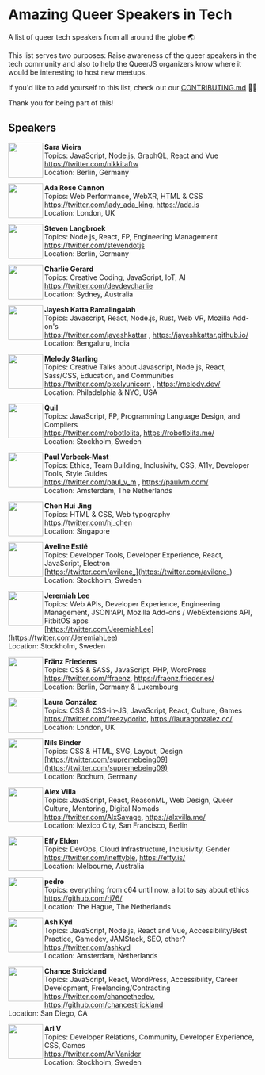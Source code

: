 # Amazing Queer Speakers in Tech

A list of queer tech speakers from all around the globe :earth_asia:

This list serves two purposes: Raise awareness of the queer speakers in the tech community and also to help the QueerJS organizers know where it would be interesting to host new meetups.

If you'd like to add yourself to this list, check out our [CONTRIBUTING.md](CONTRIBUTING.md) :man_cartwheeling:

Thank you for being part of this!

## Speakers

<img src="https://twitter.com/nikkitaFTW/profile_image?size=original" height="70px" width="70px" align="left" alt="" />

**Sara Vieira**\
Topics: JavaScript, Node.js, GraphQL, React and Vue\
https://twitter.com/nikkitaftw \
Location: Berlin, Germany

<img src="https://twitter.com/lady_ada_king/profile_image?size=original" height="70px" width="70px" align="left" alt="" />

**Ada Rose Cannon**\
Topics: Web Performance, WebXR, HTML & CSS\
https://twitter.com/lady_ada_king, https://ada.is \
Location: London, UK

<img src="https://pbs.twimg.com/profile_images/857671079636217857/ICFEvex-_400x400.jpg" height="70px" width="70px" align="left" alt="" />

**Steven Langbroek**\
Topics: Node.js, React, FP, Engineering Management\
https://twitter.com/stevendotjs \
Location: Berlin, Germany

<img src="https://pbs.twimg.com/profile_images/440808125721870336/34QLtMdA_400x400.jpeg" height="70px" width="70px" align="left" alt="" />

**Charlie Gerard** \
Topics: Creative Coding, JavaScript, IoT, AI \
https://twitter.com/devdevcharlie \
Location: Sydney, Australia

<img src="https://jayeshkattar.github.io/images/photo.png" height="70px" width="70px" align="left" alt="" />

**Jayesh Katta Ramalingaiah** \
Topics: Javascript, React, Node.js, Rust, Web VR, Mozilla Add-on's \
https://twitter.com/jayeshkattar , https://jayeshkattar.github.io/ \
Location: Bengaluru, India

<img src="https://cdn.glitch.com/2d246102-8341-4166-a220-b39d607c9218%2Fsquiddo2.png?v=1562948168400" height="70px" width="70px" align="left" alt="" />

**Melody Starling** \
Topics: Creative Talks about Javascript, Node.js, React, Sass/CSS, Education, and Communities \
https://twitter.com/pixelyunicorn , https://melody.dev/ \
Location: Philadelphia & NYC, USA


<img src="https://pbs.twimg.com/profile_images/1136377275551629312/Z-9Lx8-x_400x400.png" height="70px" width="70px" align="left" alt="" />

**Quil**\
Topics: JavaScript, FP, Programming Language Design, and Compilers \
https://twitter.com/robotlolita, https://robotlolita.me/ \
Location: Stockholm, Sweden


<img src="https://twitter.com/paul_v_m/profile_image?size=original" height="70px" width="70px" align="left" alt="" />

**Paul Verbeek-Mast** \
Topics: Ethics, Team Building, Inclusivity, CSS, A11y, Developer Tools, Style Guides \
https://twitter.com/paul_v_m , https://paulvm.com/ \
Location: Amsterdam, The Netherlands


<img src="https://pbs.twimg.com/profile_images/1138414735500595200/MfOU2-0K_400x400.png" height="70px" width="70px" align="left" alt="" />

**Chen Hui Jing** \
Topics: HTML & CSS, Web typography \
https://twitter.com/hj_chen \
Location: Singapore

<img src="https://twitter.com/avilene_/profile_image?size=original" height="70px" width="70px" align="left" alt="" />

**Aveline Estié** \
Topics: Developer Tools, Developer Experience, React, JavaScript, Electron \
[https://twitter.com/avilene_](https://twitter.com/avilene_) \
Location: Stockholm, Sweden


<img src="https://twitter.com/JeremiahLee/profile_image?size=original" height="70px" width="70px" align="left" alt="" />

**Jeremiah Lee** \
Topics: Web APIs, Developer Experience, Engineering Management, JSON:API, Mozilla Add-ons / WebExtensions API, FitbitOS apps \
[https://twitter.com/JeremiahLee](https://twitter.com/JeremiahLee) \
Location: Stockholm, Sweden

<img src="https://twitter.com/ffraenz/profile_image?size=original" height="70px" width="70px" align="left" alt="" />

**Fränz Friederes** \
Topics: CSS & SASS, JavaScript, PHP, WordPress \
https://twitter.com/ffraenz, https://fraenz.frieder.es/ \
Location: Berlin, Germany & Luxembourg

<img src="https://pbs.twimg.com/profile_images/1153994604166991873/Etqs6b5e_400x400.jpg" height="70px" width="70px" align="left" alt="" />

**Laura González** \
Topics: CSS & CSS-in-JS, JavaScript, React, Culture, Games \
https://twitter.com/freezydorito, https://lauragonzalez.cc/ \
Location: London, UK

<img src="https://twitter.com/supremebeing09/profile_image?size=original" height="70px" width="70px" align="left" alt="" />

**Nils Binder** \
Topics: CSS & HTML, SVG, Layout, Design \
[https://twitter.com/supremebeing09](https://twitter.com/supremebeing09) \
Location: Bochum, Germany


<img src="https://pbs.twimg.com/profile_images/1153973985559887873/yqBnG2e4_400x400.jpg" height="70px" width="70px" align="left" alt="" />

**Alex Villa** \
Topics: JavaScript, React, ReasonML, Web Design, Queer Culture, Mentoring, Digital Nomads \
https://twitter.com/AlxSavage, https://alxvilla.me/ \
Location: Mexico City, San Francisco, Berlin

<img src="https://pbs.twimg.com/profile_images/1154307358106873856/ySyEjgac_400x400.jpg" height="70px" width="70px" align="left" alt="" />

**Effy Elden** \
Topics: DevOps, Cloud Infrastructure, Inclusivity, Gender \
https://twitter.com/ineffyble, https://effy.is/ \
Location: Melbourne, Australia


<img src="https://pbs.twimg.com/media/D59k2LCXsAIW9zX?format=jpg&name=4096x4096" height="70px" width="70px" align="left" alt="" />

**pedro** \
Topics: everything from c64 until now, a lot to say about ethics \
https://github.com/rj76/ \
Location: The Hague, The Netherlands


<img src="https://www.gravatar.com/avatar/24073d0e70921eda1a2ae25e2cceb057?s=500" height="70px" width="70px" align="left" alt="" />

**Ash Kyd**\
Topics: JavaScript, Node.js, React and Vue, Accessibility/Best Practice, Gamedev, JAMStack, SEO, other? \
https://twitter.com/ashkyd \
Location: Amsterdam, Netherlands


<img src="https://avatars3.githubusercontent.com/u/3082153?s=96&v=4" height="70px" width="70px" align="left" alt="" />

**Chance Strickland** \
Topics: JavaScript, React, WordPress, Accessibility, Career Development, Freelancing/Contracting \
https://twitter.com/chancethedev, https://github.com/chancestrickland \
Location: San Diego, CA

<img src="https://twitter.com/AriVanider/profile_image?size=original" height="70px" width="70px" align="left" alt="" />

**Ari V**\
Topics: Developer Relations, Community, Developer Experience, CSS, Games\
https://twitter.com/AriVanider \
Location: Stockholm, Sweden
